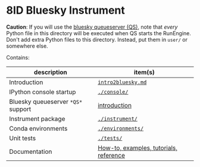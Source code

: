# 8ID Bluesky Instrument

**Caution**:  If you will use the [bluesky queueserver (QS)](./qserver.md), note
that _every_ Python file in this directory will be executed when QS starts the
RunEngine. Don't add extra Python files to this directory.  Instead, put them in
`user/` or somewhere else.

Contains:

description | item(s)
--- | ---
Introduction | [`intro2bluesky.md`](https://bcda-aps.github.io/bluesky_training/reference/_intro2bluesky.html)
IPython console startup | [`./console/`](console/README.md)
Bluesky queueserver `*QS*` support | [introduction](./qserver.md)
Instrument package | [`./instrument/`](./instrument/README.md)
Conda environments | [`./environments/`](./environments/README.md)
Unit tests | [`./tests/`](./tests/README.md)
Documentation | [How-to, examples, tutorials, reference](https://bcda-aps.github.io/bluesky_training)
